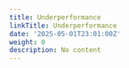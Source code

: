 ```yaml
---
title: Underperformance
linkTitle: Underperformance
date: '2025-05-01T23:01:00Z'
weight: 0
description: No content
---
```



<!-- Unsupported block type: unsupported -->